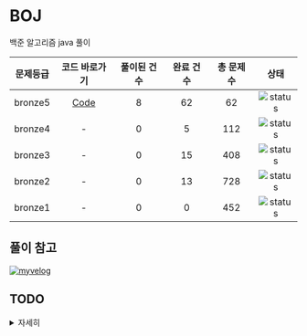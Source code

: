 # BOJ
백준 알고리즘 java 풀이


| 문제등급 | 코드 바로가기              | 풀이된 건 수        | 완료 건 수 | 총 문제 수 |  상태             |
| :--: | :--------------------------: | :-----------------: | :---------:  | :------: |:---------------:|
| bronze5 | [Code](./boj/bronze5) | 8 | 62 | 62 | ![status][DONE] |
| bronze4 | - | 0 | 5 | 112 | ![status][Doing] |
| bronze3 | - | 0 | 15 | 408 | ![status][Doing] |
| bronze2 | - | 0 | 13 | 728 | ![status][Doing] |
| bronze1 | - | 0 | 0 | 452 | ![status][Doing] |

## 풀이 참고

  
[![myvelog](https://img.shields.io/badge/내%20백준%20알고리즘%20정리%20-바로가기-18D6A5)](https://velog.io/@osk3856/series/BOJ)

## TODO

<details>
  <summary>자세히</summary>

    - [x] 08.08(일) 까지 브론즈 5 끝내기 - completed on 08.07
    - [ ] 백준 기초강의에 수렴하는 부분 시작하기

</details>



[DOING]: https://img.shields.io/badge/-진행%20중-31AE0F
[DONE]: https://img.shields.io/badge/-완%20료-31AE0F
